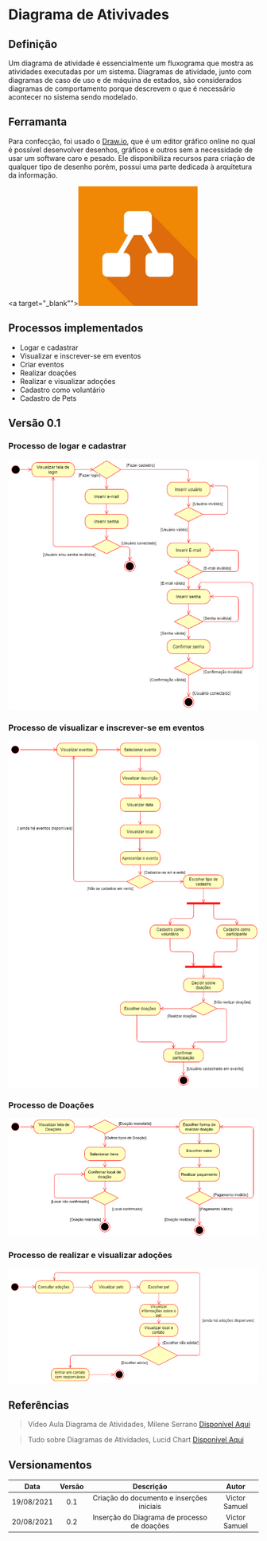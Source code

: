 # Diagrama de Ativivades

## Definição

Um diagrama de atividade é essencialmente um fluxograma que mostra as atividades executadas por um sistema. Diagramas de atividade, junto com diagramas de caso de uso e de máquina de estados, são considerados diagramas de comportamento porque descrevem o que é necessário acontecer no sistema sendo modelado. 

## Ferramanta
Para confecção, foi usado o <a href="https://draw.io/">Draw.io</a>, que é um editor gráfico online no qual é possível desenvolver desenhos, gráficos e outros sem a necessidade de usar um software caro e pesado. Ele disponibiliza recursos para criação de qualquer tipo de desenho porém, possui uma parte dedicada à arquitetura da informação.

<a target="_blank""><img src="/images/drawio.jpg" width="240px"></a>

## Processos implementados 
* Logar e cadastrar
* Visualizar e inscrever-se em eventos
* Criar eventos
* Realizar doações 
* Realizar e visualizar adoções
* Cadastro como voluntário
* Cadastro de Pets


## Versão 0.1

### Processo de logar e cadastrar

<img src="/images/atividades_login.png">

### Processo de visualizar e inscrever-se em eventos 

<img src="/images/atividades_eventos.png">

### Processo de Doações

<img src="/images/atividades_doacao.png">

### Processo de realizar e visualizar adoções

<img src="/images/atividades_adocao.png">

## Referências

> Vídeo Aula Diagrama de Atividades, Milene Serrano <a target="_blank" href="https://unbbr-my.sharepoint.com/personal/mileneserrano_unb_br/_layouts/15/onedrive.aspx?id=%2Fpersonal%2Fmileneserrano%5Funb%5Fbr%2FDocuments%2FArqDSW%20%2D%20V%C3%ADdeosOriginais%2F06c%20%2D%20VideoAula%20%2D%20DSW%2DModelagem%20%2D%20Atividades%2Emp4&parent=%2Fpersonal%2Fmileneserrano%5Funb%5Fbr%2FDocuments%2FArqDSW%20%2D%20V%C3%ADdeosOriginais&originalPath=aHR0cHM6Ly91bmJici1teS5zaGFyZXBvaW50LmNvbS86djovZy9wZXJzb25hbC9taWxlbmVzZXJyYW5vX3VuYl9ici9FZDlrLU92TUg3aE1sTk1qNkNHVmVuTUJTeWVWckRCT2RnODRDenhfYUhJOWd3P3J0aW1lPUlkNndsMkZqMlVn">Disponível Aqui</a>

> Tudo sobre Diagramas de Atividades, Lucid Chart <a target="_blank" href="https://www.lucidchart.com/pages/pt/o-que-e-diagrama-de-atividades-uml">Disponível Aqui</a>

## Versionamentos

|Data|Versão|Descrição|Autor|
|:--------:|:---:|:-------------------: |:-----------:|
|19/08/2021| 0.1 | Criação do documento e inserções iniciais | Victor Samuel | 
|20/08/2021| 0.2 | Inserção do Diagrama de processo de doações| Victor Samuel | 